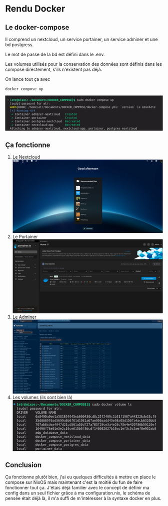 # Rendu Docker

## Le docker-compose
Il comprend un nextcloud, un service portainer, un service adminer et une bd postgress. 

Le mot de passe de la bd est défini dans le .env.

Les volumes utilisés pour la conservation des données sont définis dans les compose directement, s'ils n'existent pas déjà.

On lance tout ça avec
```
docker compose up
```
![Image](./screens/launch2.png)


## Ça fonctionne
1. Le Nextcloud
![Image](./screens/nextcloud-in.png)
2. Le Portainer
![Image](./screens/portainer_working.png)
3. Le Adminer
![Image](./screens/adminer.png)
4. Les volumes
(ils sont bien là)
![Image](./screens/docker_volume.png)

## Conclusion
Ça fonctionne plutôt bien, j'ai eu quelques difficultés à mettre en place le compose sur NixOS mais maintenant c'est la moitié du fun de faire fonctionner tout ça. J'étais déjà familier avec le concept de définir ma config dans un seul fichier grâce à ma configuration.nix, le schéma de pensée était déjà là, il m'a suffi de m'intéresser à la syntaxe docker en plus.

